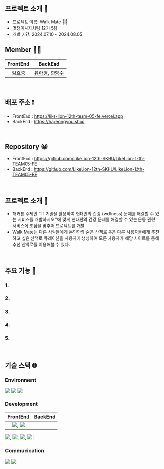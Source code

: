 ##  프로젝트 소개 🤗

- 프로젝트 이름: Walk Mate 🚶‍♀️<br>
- 멋쟁이사자처럼 12기 5팀<br>
- 개발 기간: 2024.07.10 ~ 2024.08.05<br>

## Member 🚵‍♀️

|                                              FrontEnd                                 |                                BackEnd                                 |
|:-----------------------------------------------------------------------:|:------------------------------------------------------------------------------------:|
|   [김효중](https://github.com/khj0426) | [유하영](https://github.com/ttttkii913), [한장수](https://github.com/AWESOMEGUY5) |
<br>

## 배포 주소 ❗

- FrontEnd : https://like-lion-12th-team-05-fe.vercel.app <br>
- BackEnd : https://hayeongyou.shop
<br>

## Repository 😀

- FrontEnd : https://github.com/LikeLion-12th-SKHU/LikeLion-12th-TEAM05-FE <br>
- BackEnd : https://github.com/LikeLion-12th-SKHU/LikeLion-12th-TEAM05-BE

<br>

## 프로젝트 소개 🐾

- 해커톤 주제인 “IT 기술을 활용하여 현대인의 건강 (wellness) 문제를 해결할 수 있는 서비스를 개발하시오."에 맞게 현대인의 건강 문제를 해결할 수 있는 운동 관련 서비스에 초점을 맞추어 프로젝트를 개발.<br>
- Walk Mate는 다른 사람들에게 본인만의 숨은 산책로 혹은 다른 사용자들에게 추천하고 싶은 산책로 큐레이션을 사용자가 생성하여 모든 사용자가 해당 사이트를 통해 추천 산책로를 이용해볼 수 있다.
<br>

## 주요 기능 🙌
### 1. 


### 2. 


### 3. 


### 4. 


### 5. 
<br>

## 기술 스택 🌐
### Environment
<img src="https://img.shields.io/badge/intellij idea-000000?style=for-the-badge&logo=intellij idea&logoColor=white">
<img src="https://img.shields.io/badge/github-181717?style=for-the-badge&logo=github&logoColor=white">
<img src="https://img.shields.io/badge/git-F05032?style=for-the-badge&logo=git&logoColor=white">

### Development
|                                              FrontEnd                                                      |                                                                           BackEnd                                 |
|:----------------------------------------------------------------------------------------------------------:|:-----------------------------------------------------------------------------------------------------------------:|
|<img src="https://img.shields.io/badge/vue.js-4FC08D?style=for-the-badge&logo=vue.js&logoColor=white"/>, <img src="https://img.shields.io/badge/Vercel-000000?style=flat-square&logo=Vercel&logoColor=white"/> |
<img src="https://img.shields.io/badge/aws-FF9900?style=for-the-badge&logo=amazoncloudwatch&logoColor=white">, <img src="https://img.shields.io/badge/spring boot-6DB33F?style=for-the-badge&logo=spring boot&logoColor=white">, 
<img src="https://img.shields.io/badge/java-007396?style=for-the-badge&logo=java&logoColor=white">, <img src="https://img.shields.io/badge/mysql-4479A1?style=for-the-badge&logo=mysql&logoColor=white"> |


### Communication
<img src="https://img.shields.io/badge/discord-5865F2?style=for-the-badge&logo=discord&logoColor=white"> 
<img src="https://img.shields.io/badge/notion-000000?style=for-the-badge&logo=notion&logoColor=white">
